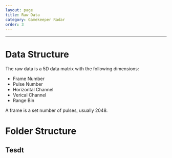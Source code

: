 ```yaml
---
layout: page
title: Raw Data
category: Gamekeeper Radar
order: 3
---
```

---

# Data Structure

The raw data is a 5D data matrix with the following dimensions:

- Frame Number
- Pulse Number
- Horizontal Channel
- Verical Channel
- Range Bin

A frame is a set number of pulses, usually 2048. 

# Folder Structure

## Tesdt